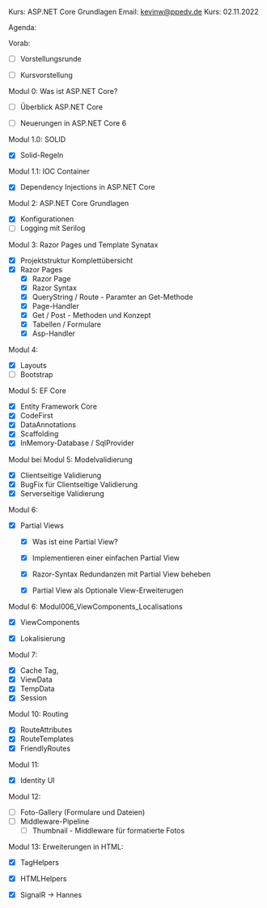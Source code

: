 Kurs:       ASP.NET Core Grundlagen
Email:      kevinw@ppedv.de
Kurs:       02.11.2022


Agenda: 

Vorab:
- [ ] Vorstellungsrunde
- [ ] Kursvorstellung


Modul 0: Was ist ASP.NET Core?
- [ ] Überblick ASP.NET Core
- [ ] Neuerungen in ASP.NET Core 6


Modul 1.0: SOLID 
- [x] Solid-Regeln

Modul 1.1: IOC Container
- [x] Dependency Injections in ASP.NET Core

Modul 2: ASP.NET Core Grundlagen
- [x] Konfigurationen
- [ ] Logging mit Serilog

Modul 3: Razor Pages und Template Synatax
- [x] Projektstruktur Komplettübersicht
- [x] Razor Pages 
    - [x] Razor Page
    - [x] Razor Syntax
    - [x] QueryString / Route - Paramter an Get-Methode
    - [x] Page-Handler 
    - [x] Get / Post - Methoden und Konzept
    - [x] Tabellen / Formulare
    - [x] Asp-Handler
    
Modul 4: 
- [x] Layouts
- [ ] Bootstrap

Modul 5: EF Core
- [x] Entity Framework Core
- [x] CodeFirst
- [x] DataAnnotations
- [x] Scaffolding
- [x] InMemory-Database / SqlProvider

Modul bei Modul 5: Modelvalidierung
- [x]  Clientseitige Validierung
- [x]  BugFix für Clientseitige Validierung
- [x]  Serverseitige Validierung

Modul 6: 
- [x] Partial Views
    - [x] Was ist eine Partial View?
    - [x] Implementieren einer einfachen Partial View
    - [x] Razor-Syntax Redundanzen mit Partial View beheben 
    - [x] Partial View als Optionale View-Erweiterugen 


Modul 6:  Modul006_ViewComponents_Localisations
- [x] ViewComponents
- [x] Lokalisierung 


Modul 7:
- [x] Cache Tag,
- [x] ViewData
- [x] TempData
- [x] Session

Modul 10: Routing
- [x] RouteAttributes
- [x] RouteTemplates
- [x] FriendlyRoutes
  
Modul 11: 
- [x] Identity UI 

Modul 12:
- [ ] Foto-Gallery (Formulare und Dateien)
- [ ] Middleware-Pipeline
    - [ ] Thumbnail - Middleware für formatierte Fotos

Modul 13: Erweiterungen in HTML:
- [x] TagHelpers
- [x] HTMLHelpers
- [x] SignalR -> Hannes














